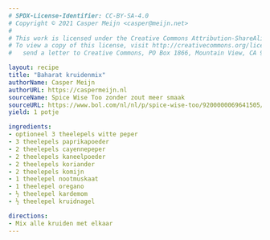 ```yaml
---
# SPDX-License-Identifier: CC-BY-SA-4.0
# Copyright © 2021 Casper Meijn <casper@meijn.net>
# 
# This work is licensed under the Creative Commons Attribution-ShareAlike 4.0 International License. 
# To view a copy of this license, visit http://creativecommons.org/licenses/by-sa/4.0/ or 
#   send a letter to Creative Commons, PO Box 1866, Mountain View, CA 94042, USA.

layout: recipe
title: "Baharat kruidenmix"
authorName: Casper Meijn
authorURL: https://caspermeijn.nl
sourceName: Spice Wise Too zonder zout meer smaak
sourceURL: https://www.bol.com/nl/nl/p/spice-wise-too/9200000069641505/
yield: 1 potje

ingredients:
- optioneel 3 theelepels witte peper
- 3 theelepels paprikapoeder
- 2 theelepels cayennepeper
- 2 theelepels kaneelpoeder
- 2 theelepels koriander
- 2 theelepels komijn
- 1 theelepel nootmuskaat
- 1 theelepel oregano
- ½ theelepel kardemom
- ½ theelepel kruidnagel

directions:
- Mix alle kruiden met elkaar
---
```

